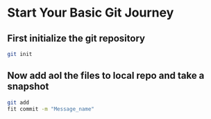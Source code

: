 # Start Your Basic Git Journey

## First initialize the git repository

```bash
git init
```

## Now add aol the files to local repo and take a snapshot

```bash
git add
fit commit -m "Message_name"
```